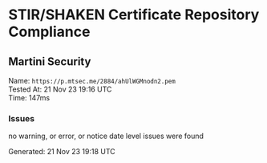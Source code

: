 # STIR/SHAKEN Certificate Repository Compliance

## Martini Security

Name: `https://p.mtsec.me/2884/ahUlWGMnodn2.pem`\
Tested At: 21 Nov 23 19:16 UTC\
Time: 147ms

### Issues

no warning, or error, or notice date level issues were found

Generated: 21 Nov 23 19:18 UTC